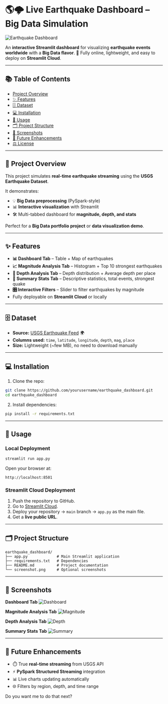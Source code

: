 # 🌎🌩️ Live Earthquake Dashboard – Big Data Simulation

![Earthquake Dashboard](https://raw.githubusercontent.com/yourusername/earthquake_dashboard/main/screenshot.png)

An **interactive Streamlit dashboard** for visualizing **earthquake events worldwide** with a **Big Data flavor**.
🚀 Fully online, lightweight, and easy to deploy on **Streamlit Cloud**.

---

## **📚 Table of Contents**

* [Project Overview](#project-overview)
* [✨ Features](#-features)
* [🗄️ Dataset](#-dataset)
* [💻 Installation](#-installation)
* [🚀 Usage](#-usage)
* [🗂️ Project Structure](#-project-structure)
* [📸 Screenshots](#-screenshots)
* [🔮 Future Enhancements](#-future-enhancements)
* [⚖️ License](#-license)

---

## **🌟 Project Overview**

This project simulates **real-time earthquake streaming** using the **USGS Earthquake Dataset**.

It demonstrates:

* 💡 **Big Data preprocessing** (PySpark-style)
* 📊 **Interactive visualization** with Streamlit
* 🛠️ Multi-tabbed dashboard for **magnitude, depth, and stats**

Perfect for a **Big Data portfolio project** or **data visualization demo**.

---

## **✨ Features**

* **📊 Dashboard Tab** – Table + Map of earthquakes
* **📈 Magnitude Analysis Tab** – Histogram + Top 10 strongest earthquakes
* **🌋 Depth Analysis Tab** – Depth distribution + Average depth per place
* **🧮 Summary Stats Tab** – Descriptive statistics, total events, strongest quake
* **🎛️ Interactive Filters** – Slider to filter earthquakes by magnitude
* Fully deployable on **Streamlit Cloud** or locally

---

## **🗄️ Dataset**

* **Source:** [USGS Earthquake Feed](https://earthquake.usgs.gov/earthquakes/feed/v1.0/summary/all_month.csv) 🌍
* **Columns used:** `time`, `latitude`, `longitude`, `depth`, `mag`, `place`
* **Size:** Lightweight (\~few MB), no need to download manually

---

## **💻 Installation**

1. Clone the repo:

```bash
git clone https://github.com/yourusername/earthquake_dashboard.git
cd earthquake_dashboard
```

2. Install dependencies:

```bash
pip install -r requirements.txt
```

---

## **🚀 Usage**

### Local Deployment

```bash
streamlit run app.py
```

Open your browser at:

```
http://localhost:8501
```

### Streamlit Cloud Deployment

1. Push the repository to GitHub.
2. Go to [Streamlit Cloud](https://share.streamlit.io/).
3. Deploy your repository → `main` branch → `app.py` as the main file.
4. Get a **live public URL**.

---

## **🗂️ Project Structure**

```
earthquake_dashboard/
├── app.py             # Main Streamlit application
├── requirements.txt   # Dependencies
├── README.md          # Project documentation
└── screenshot.png     # Optional screenshots
```

---

## **📸 Screenshots**

**Dashboard Tab**
![Dashboard](https://raw.githubusercontent.com/yourusername/earthquake_dashboard/main/screenshot.png)

**Magnitude Analysis Tab**
![Magnitude](https://raw.githubusercontent.com/yourusername/earthquake_dashboard/main/screenshot_magnitude.png)

**Depth Analysis Tab**
![Depth](https://raw.githubusercontent.com/yourusername/earthquake_dashboard/main/screenshot_depth.png)

**Summary Stats Tab**
![Summary](https://raw.githubusercontent.com/yourusername/earthquake_dashboard/main/screenshot_summary.png)

---

## **🔮 Future Enhancements**

* ⏱️ True **real-time streaming** from USGS API
* ⚡ **PySpark Structured Streaming** integration
* 📊 Live charts updating automatically
* 🌐 Filters by region, depth, and time range



Do you want me to do that next?

